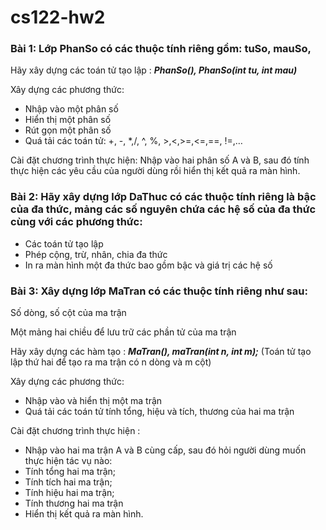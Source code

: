 # cs122-hw2

### Bài 1: Lớp PhanSo có các thuộc tính riêng gồm: tuSo, mauSo,
Hãy xây dựng các toán tử tạo lập : ***PhanSo(), PhanSo(int tu, int mau)***

Xây dựng các phương thức:

- Nhập vào một phân số
- Hiển thị một phân số
- Rút gọn một phân số
- Quá tải các toán tử: +, -, *,/, ^, %, >,<,>=,<=,==, !=,… 

Cài đặt chương trình thực hiện: Nhập vào hai phân số A và B, sau đó tính thực hiện các yêu cầu của người dùng rồi hiển thị kết quả ra màn hình.

### Bài 2: Hãy xây dựng lớp DaThuc có các thuộc tính riêng là bậc của đa thức, mảng các số nguyên chứa các hệ số của đa thức cùng với các phương thức:

- Các toán tử tạo lập
- Phép cộng, trừ, nhân, chia đa thức
- In ra màn hình một đa thức bao gồm bậc và giá trị các hệ số

### Bài 3: Xây dựng lớp MaTran có các thuộc tính riêng như sau:

Số dòng, số cột của ma trận

Một mảng hai chiều để lưu trữ các phần tử của ma trận

Hãy xây dựng các hàm tạo : ***MaTran(), maTran(int n, int m);*** (Toán tử tạo lập thứ hai để tạo ra ma trận có n dòng và m cột)

Xây dựng các phương thức:

- Nhập vào và hiển thị một ma trận
- Quá tải các toán tử tính tổng, hiệu và tích, thương của hai ma trận

Cài đặt chương trình thực hiện : 

+ Nhập vào hai ma trận A và B cùng cấp, sau đó hỏi người dùng muốn thực hiện tác vụ nào:
+ Tính tổng hai ma trận;
+ Tính tích hai ma trận;
+ Tính hiệu hai ma trận;
+ Tính thương hai ma trận
+ Hiển thị kết quả ra màn hình.
